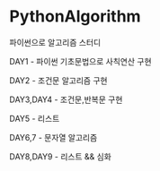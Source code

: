 # PythonAlgorithm
파이썬으로 알고리즘 스터디 

DAY1 - 파이썬 기초문법으로 사칙연산 구현

DAY2 - 조건문 알고리즘 구현 

DAY3,DAY4 - 조건문,반복문 구현 

DAY5 - 리스트 

DAY6,7 - 문자열 알고리즘 

DAY8,DAY9 - 리스트 && 심화
